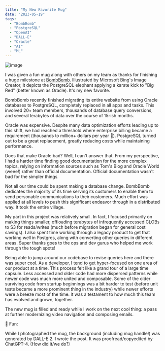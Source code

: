 ```yaml
---
title: "My New Favorite Mug"
date: "2023-05-19"
tags:
  - "BombBomb"
  - "PostgreSQL"
  - "OpenAI"
  - "DALL-E"
  - "Oracle"
  - "AI"
  - "ML"
---
```


![image](/images/new-favorite-mug.jpg)

I was given a fun mug along with others on my team as thanks for finishing a huge milestone at [BombBomb](https://bombbomb.com). Illustrated by Microsoft Bing's Image Creator, it depicts the PostgreSQL elephant applying a karate kick to "Big Red" (better known as Oracle). It's my new favorite.

BombBomb recently finished migrating its entire website from using Oracle databases to PostgreSQL, completely replaced in all apps and tasks. This involved 20+ team members, thousands of database query conversions, and several terabytes of data over the course of 15-ish months.

Oracle was expensive. Despite many data optimization efforts leading up to this shift, we had reached a threshold where enterprise billing became a requirement (thousands to million+ dollars per year 😬). PostgreSQL turned out to be a great replacement, greatly reducing costs while maintaining performance.

Does that make Oracle bad? Well, I can't answer that. From my perspective, I had a harder time finding good documentation for the more complex topics, relying on information sources such as Tom's Blog and Oracle World (weee!) rather than official documentation. Official documentation wasn't bad for the simpler things.

Not all our time could be spent making a database change. BombBomb dedicates the majority of its time serving its customers to enable them to send personable communications to their customers. Much effort was applied at all levels to push this significant endeavor through in a distributed way. It took the entire village.

My part in this project was relatively small. In fact, I focused primarily on making things smaller, offloading terabytes of infrequently accessed CLOBs to S3 for reads/writes (much before migration began for general cost savings). I also spent time working through a legacy product to get that working well in Postgres, along with converting other queries in different areas. Super thanks goes to the ops and dev gurus who helped me work through the tough spots!

Being able to jump around our codebase to revise queries here and there was super cool. As a developer, I tend to get hyper-focused on one area of our product at a time. This process felt like a grand tour of a large time capsule. Less accessed and older code had more dispersed patterns while newer code was much more united and composable. Some of the older surviving code from startup beginnings was a bit harder to test (before unit tests became a more prominent thing in the industry) while newer efforts were a breeze most of the time. It was a testament to how much this team has evolved and grown, together.

The new mug is filled and ready while I work on the next cool thing: a pass at further modernizing video navigation and composing emails.

🤖 Fun:

While I photographed the mug, the background (including mug handle!) was generated by DALL-E 2. I wrote the post. It was proofread/copyedited by ChatGPT-4. (How did it/we do?)